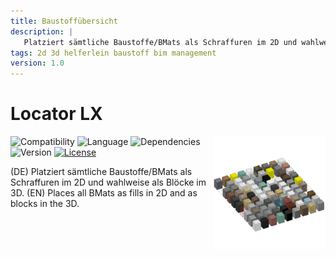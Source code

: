 ```yaml
---
title: Baustoffübersicht
description: |
   Platziert sämtliche Baustoffe/BMats als Schraffuren im 2D und wahlweise als Blöcke im 3D.
tags: 2d 3d helferlein baustoff bim management
version: 1.0
---
```

# Locator LX

<img align="right" width=180 src="Baustoffübersicht/images/Picture_0.png">

![Compatibility](https://img.shields.io/badge/compatibility-v23_▲-lightgrey?style=flat-square&logo=archicad&logoColor=white)
![Language](https://img.shields.io/badge/language-DE-lightgrey?style=flat-square)
![Dependencies](https://img.shields.io/badge/dependencies-none-a9dfbf?style=flat-square)
![Version](https://img.shields.io/badge/version-1.0-2980b9?style=flat-square)
[![License](https://img.shields.io/badge/license-Attribution_ShareAlike_4.0-0086d1?style=flat-square)](https://creativecommons.org/licenses/by-sa/4.0/)

(DE) Platziert sämtliche Baustoffe/BMats als Schraffuren im 2D und wahlweise als Blöcke im 3D.
(EN) Places all BMats as fills in 2D and as blocks in the 3D.
